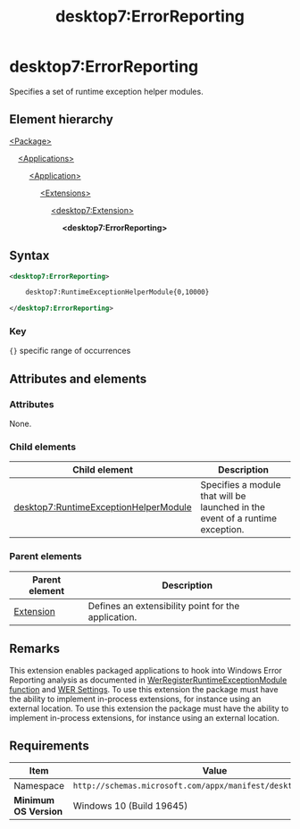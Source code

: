 ﻿---
title: desktop7:ErrorReporting
description: Specifies a set of runtime exception helper modules.
ms.date: 10/15/2021
ms.topic: reference
keywords: windows 10, uwp, schema, manifest, desktop, extension 
ms.custom: 19H1
---

# desktop7:ErrorReporting

Specifies a set of runtime exception helper modules.

## Element hierarchy

[\<Package\>](element-package.md)

&nbsp;&nbsp;&nbsp;&nbsp;[\<Applications\>](element-applications.md)

&nbsp;&nbsp;&nbsp;&nbsp; &nbsp;&nbsp;&nbsp;&nbsp;[\<Application\>](element-application.md)

&nbsp;&nbsp;&nbsp;&nbsp; &nbsp;&nbsp;&nbsp;&nbsp; &nbsp;&nbsp;&nbsp;&nbsp;[\<Extensions\>](element-1-extensions.md)

&nbsp;&nbsp;&nbsp;&nbsp; &nbsp;&nbsp;&nbsp;&nbsp; &nbsp;&nbsp;&nbsp;&nbsp; &nbsp;&nbsp;&nbsp;&nbsp;[\<desktop7:Extension\>](element-desktop7-extension.md)

&nbsp;&nbsp;&nbsp;&nbsp; &nbsp;&nbsp;&nbsp;&nbsp; &nbsp;&nbsp;&nbsp;&nbsp; &nbsp;&nbsp;&nbsp;&nbsp; &nbsp;&nbsp;&nbsp;&nbsp;**\<desktop7:ErrorReporting\>**

## Syntax

```xml
<desktop7:ErrorReporting>

    desktop7:RuntimeExceptionHelperModule{0,10000}

</desktop7:ErrorReporting>
```

### Key

`{}` specific range of occurrences

## Attributes and elements

### Attributes

None.

### Child elements

| Child element | Description |
|-|-|
| [desktop7:RuntimeExceptionHelperModule](element-desktop7-runtimeexceptionhelpermodule.md) | Specifies a module that will be launched in the event of a runtime exception. |  

### Parent elements

| Parent element | Description |
|-|-|
| [Extension](element-desktop7-extension.md) | Defines an extensibility point for the application. |  

## Remarks

This extension enables packaged applications to hook into Windows Error Reporting analysis as documented in [WerRegisterRuntimeExceptionModule function](/windows/win32/api/werapi/nf-werapi-werregisterruntimeexceptionmodule) and [WER Settings](/windows/win32/wer/wer-settings). To use this extension the package must have the ability to implement in-process extensions, for instance using an external location.
To use this extension the package must have the ability to implement in-process extensions, for instance using an external location.

## Requirements

| Item  | Value  |
|--|--|
| Namespace | `http://schemas.microsoft.com/appx/manifest/desktop/windows10/7` |
| **Minimum OS Version** | Windows 10 (Build 19645) |
